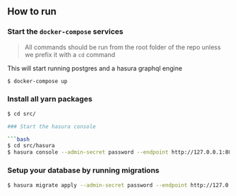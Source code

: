 ## How to run

### Start the `docker-compose` services

> All commands should be run from the root folder of the repo
> unless we prefix it with a `cd` command

This will start running postgres and a hasura graphql engine

```bash
$ docker-compose up
```

### Install all yarn packages

````bash
$ cd src/

### Start the hasura console

```bash
$ cd src/hasura
$ hasura console --admin-secret password --endpoint http://127.0.0.1:8082
````

### Setup your database by running migrations

```bash
$ hasura migrate apply --admin-secret password --endpoint http://127.0.0.1:8082
```

